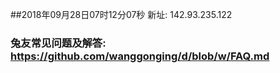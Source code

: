 ##2018年09月28日07时12分07秒 新址: 142.93.235.122
### 兔友常见问题及解答: https://github.com/wanggonging/d/blob/w/FAQ.md
